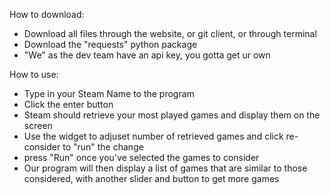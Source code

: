 How to download:
- Download all files through the website, or git client, or through terminal
- Download the "requests" python package
- "We" as the dev team have an api key, you gotta get ur own

How to use:
- Type in your Steam Name to the program
- Click the enter button
- Steam should retrieve your most played games and display them on the screen
- Use the widget to adjuset number of retrieved games and click re-consider to "run" the change
- press "Run" once you've selected the games to consider
- Our program will then display a list of games that are similar to those considered, with another slider and button to get more games